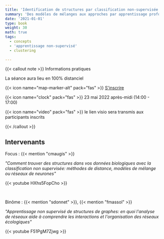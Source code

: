 ```yaml
---
title: 'Identification de structures par classification non-supervisée'
summary: 'Des modèles de mélanges aux approches par apprentissage profond'
date: '2021-01-01'
type: book
weight: 30
math: true
tags:
  - concepts
  - 'apprentissage non-supervisé'
  - clustering
  
---
```



{{< callout note >}}
Informations pratiques

La séance aura lieu en 100% distanciel

{{< icon name="map-marker-alt" pack="fas" >}} <a href="https://app.livestorm.co/inrae/lia-en-sciences-du-vivant-seance-2-du-modele-de-melanges-aux-reseaux-de-neurones?type=detailed">S'inscrire</a>

{{< icon name="clock" pack="fas" >}} 23 mai 2022 après-midi (14:00 - 17:00)

{{< icon name="video" pack="fas" >}} le lien visio sera transmis aux participants inscrits


{{< /callout >}}

## Intervenants

Focus : {{< mention "cmaugis" >}}


*"Comment trouver des structures dans vos données biologiques  avec la classification non supervisée: méthodes de distance, modèles de mélange ou réseaux de neurones"*

{{< youtube HXhs5FopCho >}}

<br/>

Binôme : {{< mention "sdonnet" >}}, {{< mention "fmassol" >}}

*"Apprentissage non supervisé de structures de graphes: en quoi l'analyse de réseaux aide à comprendre les interactions et l'organisation des réseaux écologiques"*

{{< youtube F51PgM7Zjwg >}}

